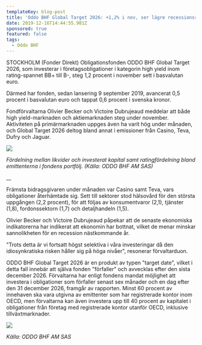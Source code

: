 ```yaml
---
templateKey: blog-post
title: 'Oddo BHF Global Target 2026: +1,2% i nov, ser lägre recessionsrisk 2020'
date: 2019-12-16T14:44:55.981Z
sponsored: true
featured: false
tags:
  - Oddo BHF
---
```

STOCKHOLM (Fonder Direkt) Obligationsfonden ODDO BHF Global Target 2026, som investerar i företagsobligationer i kategorin high yield inom rating-spannet BB+ till B-, steg 1,2 procent i november sett i basvalutan euro.



Därmed har fonden, sedan lansering 9 september 2019, avancerat 0,5 procent i basvalutan euro och tappat 0,6 procent i svenska kronor.



Fondförvaltarna Olivier Becker och Victoire Dubrujeaud meddelar att både high yield-marknaden och aktiemarknaden steg under november. Aktiviteten på primärmarknaden uppges även ha varit hög under månaden, och Global Target 2026 deltog bland annat i emissioner från Casino, Teva, Dufry och Jaguar.

![](/img/oddo-global.png)

_Fördelning mellan likvider och investerat kapital samt ratingfördelning bland emittenterna i fondens portfölj. (Källa: ODDO BHF AM SAS)_

__

Främsta bidragsgivaren under månaden var Casino samt Teva, vars obligationer återhämtade sig. Sett till sektorer stod hälsovård för den största uppgången (2,2 procent), för att följas av konsumentvaror (2,1), tjänster (1,8), fordonssektorn (1,7) och detaljhandeln (1,5).



Olivier Becker och Victoire Dubrujeaud påpekar att de senaste ekonomiska indikatorerna har indikerat att ekonomin har bottnat, vilket de menar minskar sannolikheten för en recession nästkommande år.



"Trots detta är vi fortsatt högst selektiva i våra investeringar då den idiosynkratiska risken håller sig på höga nivåer", resonerar förvaltarduon.



ODDO BHF Global Target 2026 är en produkt av typen "target date", vilket i detta fall innebär att själva fonden "förfaller" och avvecklas efter den sista december 2026. Förvaltarna har enligt fondens mandat möjlighet att investera i obligationer som förfaller senast sex månader och en dag efter den 31 december 2026, framgår av rapporten. Minst 60 procent av innehaven ska vara utgivna av emittenter som har registrerade kontor inom OECD, men förvaltarna kan även investera upp till 40 procent av kapitalet i obligationer från företag med registrerade kontor utanför OECD, inklusive tillväxtmarknader.



![](/img/oddo-global-2.png)

_Källa: ODDO BHF AM SAS_
